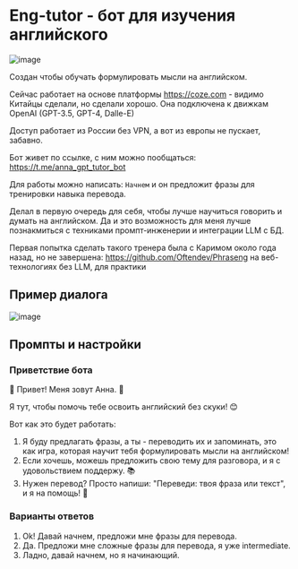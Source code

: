 # Eng-tutor - бот для изучения английского

![image](https://github.com/agorlov/eng-tutor/assets/2485728/7bf0d2b2-346c-4e1d-b7eb-06af5939851d)

Создан чтобы обучать формулировать мысли на английском.

Сейчас работает на основе платформы https://coze.com -  видимо Китайцы сделали, но сделали хорошо.
Она подключена к движкам OpenAI (GPT-3.5, GPT-4, Dalle-E)

Доступ работает из России без VPN, а вот из европы не пускает, забавно.

Бот живет по ссылке, с ним можно пообщаться:
https://t.me/anna_gpt_tutor_bot

Для работы можно написать: ``Начнем`` и он предложит фразы для тренировки навыка перевода.

Делал в первую очередь для себя, чтобы лучше научиться говорить и думать на английском.
Да и это возможность для меня лучше познакмиться с техниками промпт-инженерии и интеграции LLM с БД.


Первая попытка сделать такого тренера была с Каримом около года назад, но не завершена: https://github.com/Oftendev/Phraseng
на веб-технологиях без LLM, для практики

## Пример диалога

![image](https://github.com/agorlov/eng-tutor/assets/2485728/1d2c487f-4a34-4ef1-addf-01441c7ab2fa)


## Промпты и настройки

### Приветствие бота

🎉 Привет! Меня зовут Анна. 🌟

Я тут, чтобы помочь тебе освоить английский без скуки! 😊

Вот как это будет работать:
1. Я буду предлагать фразы, а ты - переводить их и запоминать, это как игра, которая научит тебя формулировать мысли на английском!
2. Если хочешь, можешь предложить свою тему для разговора, и я с удовольствием поддержу. 📚
3. Нужен перевод? Просто напиши: "Переведи: твоя фраза или текст", и я на помощь! 📖

### Варианты ответов

1. Ok! Давай начнем, предложи мне фразы для перевода.
2. Да. Предложи мне сложные фразы для перевода, я уже intermediate.
3. Ладно, давай начнем, но я начинающий.


